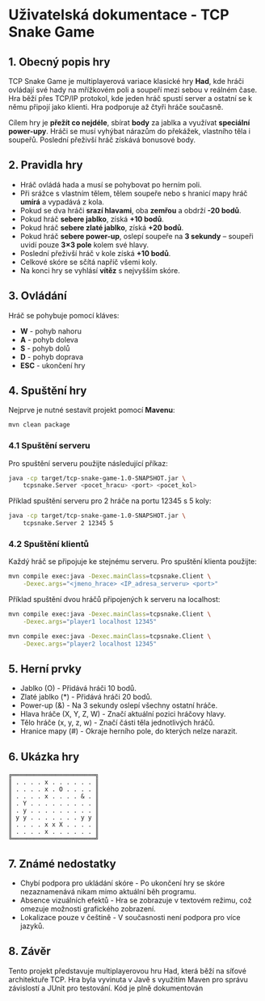 # Uživatelská dokumentace - TCP Snake Game

## 1. Obecný popis hry
TCP Snake Game je multiplayerová variace klasické hry **Had**, kde hráči ovládají své hady na mřížkovém poli a soupeří mezi sebou v reálném čase. Hra běží přes TCP/IP protokol, kde jeden hráč spustí server a ostatní se k němu připojí jako klienti. Hra podporuje až čtyři hráče současně.

Cílem hry je **přežít co nejdéle**, sbírat **body** za jablka a využívat **speciální power-upy**. Hráči se musí vyhýbat nárazům do překážek, vlastního těla i soupeřů. Poslední přeživší hráč získává bonusové body.

## 2. Pravidla hry
- Hráč ovládá hada a musí se pohybovat po herním poli.
- Při srážce s vlastním tělem, tělem soupeře nebo s hranicí mapy hráč **umírá** a vypadává z kola.
- Pokud se dva hráči **srazí hlavami**, oba **zemřou** a obdrží **-20 bodů**.
- Pokud hráč **sebere jablko**, získá **+10 bodů**.
- Pokud hráč **sebere zlaté jablko**, získá **+20 bodů**.
- Pokud hráč **sebere power-up**, oslepí soupeře na **3 sekundy** – soupeři uvidí pouze **3×3 pole** kolem své hlavy.
- Poslední přeživší hráč v kole získá **+10 bodů**.
- Celkové skóre se sčítá napříč všemi koly.
- Na konci hry se vyhlásí **vítěz** s nejvyšším skóre.

## 3. Ovládání
Hráč se pohybuje pomocí kláves:

- **W** - pohyb nahoru
- **A** - pohyb doleva
- **S** - pohyb dolů
- **D** - pohyb doprava
- **ESC** - ukončení hry

## 4. Spuštění hry

Nejprve je nutné sestavit projekt pomocí **Mavenu**:
```bash
mvn clean package
```

### 4.1 Spuštění serveru
Pro spuštění serveru použijte následující příkaz:
```bash
java -cp target/tcp-snake-game-1.0-SNAPSHOT.jar \
    tcpsnake.Server <pocet_hracu> <port> <pocet_kol>
```
Příklad spuštění serveru pro 2 hráče na portu 12345 s 5 koly:
```bash
java -cp target/tcp-snake-game-1.0-SNAPSHOT.jar \
    tcpsnake.Server 2 12345 5
```
### 4.2 Spuštění klientů
Každý hráč se připojuje ke stejnému serveru. Pro spuštění klienta použijte:
```bash
mvn compile exec:java -Dexec.mainClass=tcpsnake.Client \
    -Dexec.args="<jmeno_hrace> <IP_adresa_serveru> <port>"
```
Příklad spuštění dvou hráčů připojených k serveru na localhost:
```bash
mvn compile exec:java -Dexec.mainClass=tcpsnake.Client \
    -Dexec.args="player1 localhost 12345"

mvn compile exec:java -Dexec.mainClass=tcpsnake.Client \
    -Dexec.args="player2 localhost 12345"
```
## 5. Herní prvky
- Jablko (O) - Přidává hráči 10 bodů.
- Zlaté jablko (*) - Přidává hráči 20 bodů.
- Power-up (&) - Na 3 sekundy oslepí všechny ostatní hráče.
- Hlava hráče (X, Y, Z, W) - Značí aktuální pozici hráčovy hlavy.
- Tělo hráče (x, y, z, w) - Značí části těla jednotlivých hráčů.
- Hranice mapy (#) - Okraje herního pole, do kterých nelze narazit.

## 6. Ukázka hry
```
╔═══════════════════════╗
║ . . . . x . . . . . . ║
║ . . . . x . O . . . . ║
║ . . . . x . . . . & . ║
║ . Y . . . . . . . . . ║
║ . y . . . . . . . . . ║
║ y y . . . . . . . y y ║
║ . . . . x x X . . . . ║
║ . . . . x . . . . . . ║
╚═══════════════════════╝
```

## 7. Známé nedostatky
- Chybí podpora pro ukládání skóre - Po ukončení hry se skóre nezaznamenává nikam mimo aktuální běh programu.
- Absence vizuálních efektů - Hra se zobrazuje v textovém režimu, což omezuje možnosti grafického zobrazení.
- Lokalizace pouze v češtině - V současnosti není podpora pro více jazyků.
## 8. Závěr
   Tento projekt představuje multiplayerovou hru Had, která běží na síťové architektuře TCP. Hra byla vyvinuta v Javě s využitím Maven pro správu závislostí a JUnit pro testování. Kód je plně dokumentován
